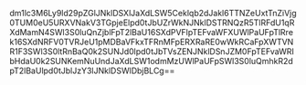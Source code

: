 dm1lc3M6Ly9ld29pZGlJNklDSXlJaXdLSW5Ceklqb2dJakl6TTNZeUxtTnZiVjg0TUM0eU5URXVNakV3TGpjeElpd0tJbUZrWkNJNklDSTRNQzR5TlRFdU1qRXdMamN4SWl3S0luQnZjblFpT2lBaU16SXdPVFlpTEFvaWFXUWlPaUFpTlRrek16SXdNRFV0TVRJeU1pMDBaVFkxTFRnMFpERXRaRE0wWkRCaFpXWTVNR1F3SWl3S0ltRnBaQ0k2SUNJd0lpd0tJbTVsZENJNklDSnJZM0FpTEFvaWRIbHdaU0k2SUNKemNuUndJaXdLSW1odmMzUWlPaUFpSWl3S0luQmhkR2dpT2lBaUlpd0tJblJzY3lJNklDSWlDbjBLCg==
